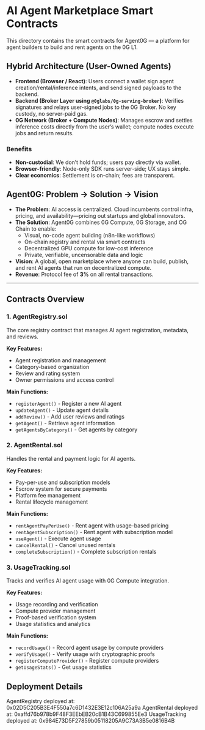 # AI Agent Marketplace Smart Contracts

This directory contains the smart contracts for Agent0G — a platform for agent builders to build and rent agents on the 0G L1.

## Hybrid Architecture (User-Owned Agents)

- **Frontend (Browser / React)**: Users connect a wallet sign agent creation/rental/inference intents, and send signed payloads to the backend.
- **Backend (Broker Layer using `@0glabs/0g-serving-broker`)**: Verifies signatures and relays user-signed jobs to the 0G Broker. No key custody, no server-paid gas.
- **0G Network (Broker + Compute Nodes)**: Manages escrow and settles inference costs directly from the user’s wallet; compute nodes execute jobs and return results.

### Benefits
- **Non-custodial**: We don’t hold funds; users pay directly via wallet.
- **Browser-friendly**: Node-only SDK runs server-side; UX stays simple.
- **Clear economics**: Settlement is on-chain; fees are transparent.

## Agent0G: Problem → Solution → Vision

- **The Problem**: AI access is centralized. Cloud incumbents control infra, pricing, and availability—pricing out startups and global innovators.
- **The Solution**: Agent0G combines 0G Compute, 0G Storage, and OG Chain to enable:
  - Visual, no-code agent building (n8n-like workflows)
  - On-chain registry and rental via smart contracts
  - Decentralized GPU compute for low-cost inference
  - Private, verifiable, uncensorable data and logic
- **Vision**: A global, open marketplace where anyone can build, publish, and rent AI agents that run on decentralized compute.
- **Revenue**: Protocol fee of **3%** on all rental transactions.

---

## Contracts Overview

### 1. AgentRegistry.sol
The core registry contract that manages AI agent registration, metadata, and reviews.

**Key Features:**
- Agent registration and management
- Category-based organization
- Review and rating system
- Owner permissions and access control

**Main Functions:**
- `registerAgent()` - Register a new AI agent
- `updateAgent()` - Update agent details
- `addReview()` - Add user reviews and ratings
- `getAgent()` - Retrieve agent information
- `getAgentsByCategory()` - Get agents by category

### 2. AgentRental.sol
Handles the rental and payment logic for AI agents.

**Key Features:**
- Pay-per-use and subscription models
- Escrow system for secure payments
- Platform fee management
- Rental lifecycle management

**Main Functions:**
- `rentAgentPayPerUse()` - Rent agent with usage-based pricing
- `rentAgentSubscription()` - Rent agent with subscription model
- `useAgent()` - Execute agent usage
- `cancelRental()` - Cancel unused rentals
- `completeSubscription()` - Complete subscription rentals

### 3. UsageTracking.sol
Tracks and verifies AI agent usage with 0G Compute integration.

**Key Features:**
- Usage recording and verification
- Compute provider management
- Proof-based verification system
- Usage statistics and analytics

**Main Functions:**
- `recordUsage()` - Record agent usage by compute providers
- `verifyUsage()` - Verify usage with cryptographic proofs
- `registerComputeProvider()` - Register compute providers
- `getUsageStats()` - Get usage statistics

## Deployment Details 
AgentRegistry deployed at: 0x02D5C205B3E4F550a7c6D1432E3E12c106A25a9a
AgentRental deployed at: 0xaffd76b978b9F48F3EEbEB20cB1B43C699855Ee3
UsageTracking deployed at: 0x984E73D5F27859b05118205A9C73A3B5e0816B4B
